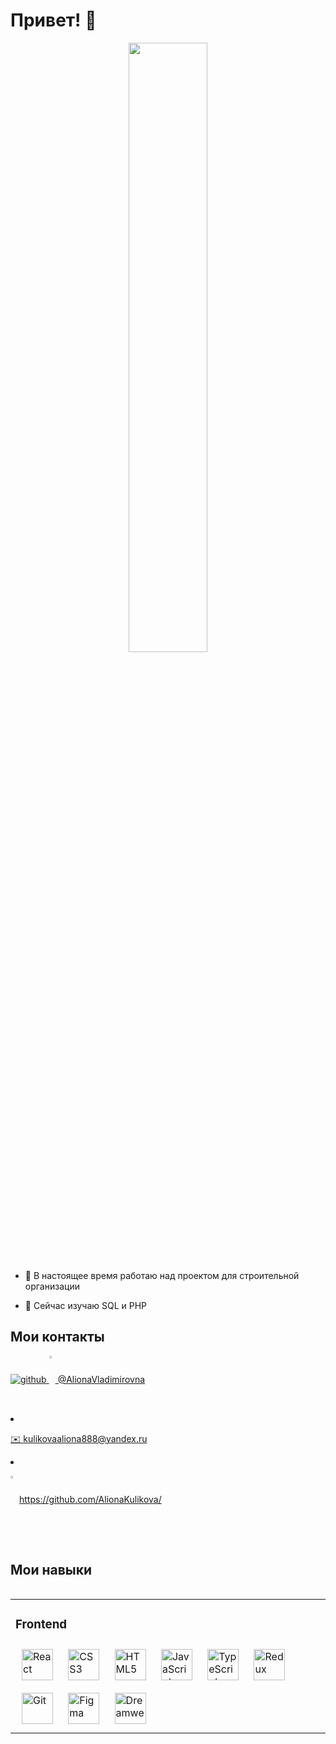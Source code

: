 <h1>Привет! 👋</h1>
<div align="center">
 
<div align="center">
<img src="https://sun9-24.userapi.com/impg/VzVUDRp2x4OYZIXmBiME8XIujMgwygoQeeYyQA/JD_oR_xqjEE.jpg?size=1917x783&quality=95&sign=ea9996aa9a39099cd63e7290d51b15ac&type=album" align="center" style="width: 50%" />
  
  </div>
  
  
  <div align="left">

- 🔭 В настоящее время работаю над проектом для строительной организации  
  
- 🌱 Сейчас изучаю SQL и PHP  
  
  
</div>
  
 <h2 align="left">Мои контакты</h2> 
   
<div align="left">
	
 <a href="https://github.com/AlionaKulikova" target="_blank">
<img src=https://img.shields.io/badge/github-%2324292e.svg?&style=for-the-badge&logo=github&logoColor=white alt=github style="margin-bottom: 5px;" />
</a>
	
 
<a href="mailto:alionakulikova888@yandex.ru">
<img src="https://sun9-22.userapi.com/impg/hUDUqCni-k_8xKXQnosuaZ_nYPVDhfvU1E-1vg/JhNi-v4yNGo.jpg?size=464x350&quality=95&sign=b2e6826eda464ac9eabca69551cdefa1&type=album" alt=почта  style="width: 2%" style="margin-bottom: 5px;> 
</a> 
	
</div> 

 
 
 
 
 

 
 
 
 

- <img src="https://static.tildacdn.com/tild6661-3337-4233-a336-353530363538/telegram-1.png" align="center" style="width: 2%" /> @AlionaVladimirovna
- ✉️ kulikovaaliona888@yandex.ru
- <img src="https://w7.pngwing.com/pngs/328/714/png-transparent-github-media-social-square-miu-square-black-social-icon.png" align="center" style="width: 2%" /> https://github.com/AlionaKulikova/
  

  
  <br/>
  

 <h2  align="left" >Мои навыки</h2> 
<table align="left"><tr><td valign="top" width="33%">



### Frontend  
<div align="left">  
<a href="https://reactjs.org/" target="_blank"><img style="margin: 10px" src="https://profilinator.rishav.dev/skills-assets/react-original-wordmark.svg" alt="React" height="50" /></a>  
<a href="https://www.w3schools.com/css/" target="_blank"><img style="margin: 10px" src="https://profilinator.rishav.dev/skills-assets/css3-original-wordmark.svg" alt="CSS3" height="50" /></a>  
<a href="https://en.wikipedia.org/wiki/HTML5" target="_blank"><img style="margin: 10px" src="https://profilinator.rishav.dev/skills-assets/html5-original-wordmark.svg" alt="HTML5" height="50" /></a>  
<a href="https://www.javascript.com/" target="_blank"><img style="margin: 10px" src="https://profilinator.rishav.dev/skills-assets/javascript-original.svg" alt="JavaScript" height="50" /></a>  
<a href="https://www.typescriptlang.org/" target="_blank"><img style="margin: 10px" src="https://profilinator.rishav.dev/skills-assets/typescript-original.svg" alt="TypeScript" height="50" /></a>  
<a href="https://redux.js.org/" target="_blank"><img style="margin: 10px" src="https://profilinator.rishav.dev/skills-assets/redux-original.svg" alt="Redux" height="50" /></a>  
<a href="https://github.com/" target="_blank"><img style="margin: 10px" src="https://profilinator.rishav.dev/skills-assets/git-scm-icon.svg" alt="Git" height="50" /></a>  
<a href="https://www.figma.com/" target="_blank"><img style="margin: 10px" src="https://profilinator.rishav.dev/skills-assets/figma-icon.svg" alt="Figma" height="50" /></a>  
<a href="https://www.adobe.com/in/products/dreamweaver.html" target="_blank"><img style="margin: 10px" src="https://profilinator.rishav.dev/skills-assets/adobedreamweaver.png" alt="Dreamweaver " height="50" /></a>  
</div>
</table>  

<br/>  

